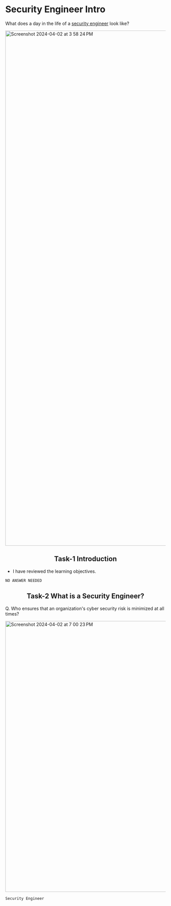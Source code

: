 # Security Engineer Intro

What does a day in the life of a [security engineer](https://tryhackme.com/r/room/securityengineerintro) look like?

<img width="1620" alt="Screenshot 2024-04-02 at 3 58 24 PM" src="https://github.com/Chrstphrcrtr/TryHackMe/assets/156831678/64db167c-9559-4ef1-9ab7-8ee17b2c68f7">

<h2 align="center">Task-1 Introduction</h2>

- I have reviewed the learning objectives.

`NO ANSWER NEEDED`

<h2 align="center">Task-2 What is a Security Engineer?</h2>

Q. Who ensures that an organization's cyber security risk is minimized at all times?

<img width="852" alt="Screenshot 2024-04-02 at 7 00 23 PM" src="https://github.com/Chrstphrcrtr/TryHackMe/assets/156831678/92f639df-cb97-4903-b775-49cd69c09e9e">

 `Security Engineer`

